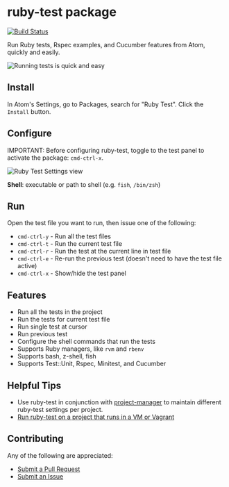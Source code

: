 # ruby-test package

[![Build Status](https://api.travis-ci.org/moxley/atom-ruby-test.svg?branch=master)](https://travis-ci.org/moxley/atom-ruby-test)

Run Ruby tests, Rspec examples, and Cucumber features from Atom,
quickly and easily.

![Running tests is quick and easy](http://cl.ly/image/300n2g101z0y/ruby-test6.gif)

## Install

In Atom's Settings, go to Packages, search for "Ruby Test".
Click the `Install` button.

## Configure

IMPORTANT: Before configuring ruby-test, toggle to the test panel to activate
the package: `cmd-ctrl-x`.

![Ruby Test Settings view](http://cl.ly/image/1l3H0g1C1J3g/ruby-test-settings.png)

**Shell**: executable or path to shell (e.g. `fish`, `/bin/zsh`)

## Run

Open the test file you want to run, then issue one of the following:

* `cmd-ctrl-y` - Run all the test files
* `cmd-ctrl-t` - Run the current test file
* `cmd-ctrl-r` - Run the test at the current line in test file
* `cmd-ctrl-e` - Re-run the previous test (doesn't need to have the test file active)
* `cmd-ctrl-x` - Show/hide the test panel

## Features

* Run all the tests in the project
* Run the tests for current test file
* Run single test at cursor
* Run previous test
* Configure the shell commands that run the tests
* Supports Ruby managers, like `rvm` and `rbenv`
* Supports bash, z-shell, fish
* Supports Test::Unit, Rspec, Minitest, and Cucumber

## Helpful Tips

* Use ruby-test in conjunction with [project-manager](https://atom.io/packages/project-manager)
  to maintain different ruby-test settings per project.
* [Run ruby-test on a project that runs in a VM or Vagrant](https://github.com/moxley/atom-ruby-test/blob/master/doc/running_against_vm.md)

## Contributing

Any of the following are appreciated:

* [Submit a Pull Request](https://github.com/moxley/atom-ruby-test/pulls)
* [Submit an Issue](https://github.com/moxley/atom-ruby-test/issues)
